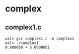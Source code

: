 # complex

## complex1.c

```
wsl> gcc complex1.c -o complex1
wsl> ./complex1
0.000000 + 5.000000i
```